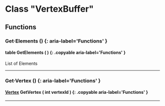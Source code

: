 # Class "VertexBuffer"

## Functions

### Get·Elements () {: aria-label='Functions' }
#### table GetElements ( ) {: .copyable aria-label='Functions' }
List of Elements
___
### Get·Vertex () {: aria-label='Functions' }
#### [Vertex](Vertex.md) GetVertex ( int vertexId ) {: .copyable aria-label='Functions' }  

___